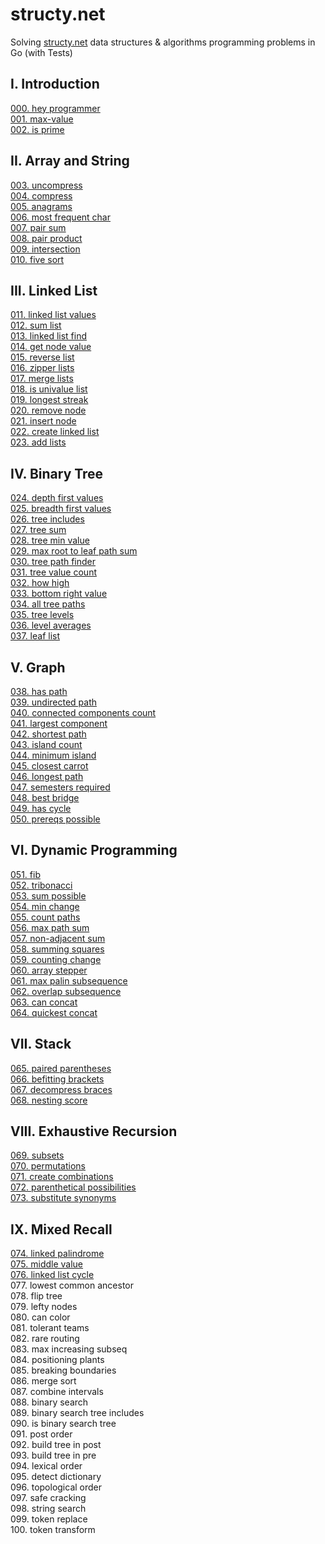 # structy.net

Solving [structy.net](https://structy.net/) data structures & algorithms programming problems in Go (with Tests)

## I. Introduction

[000. hey programmer](https://github.com/ju-popov/structy.net/blob/main/000-hey-programmer)   
[001. max-value](https://github.com/ju-popov/structy.net/blob/main/001-max-value)  
[002. is prime](https://github.com/ju-popov/structy.net/blob/main/002-is-prime)  

## II. Array and String

[003. uncompress](https://github.com/ju-popov/structy.net/blob/main/003-uncompress)  
[004. compress](https://github.com/ju-popov/structy.net/blob/main/004-compress)  
[005. anagrams](https://github.com/ju-popov/structy.net/blob/main/005-anagrams)  
[006. most frequent char](https://github.com/ju-popov/structy.net/blob/main/006-most-frequent-char)  
[007. pair sum](https://github.com/ju-popov/structy.net/blob/main/007-pair-sum)  
[008. pair product](https://github.com/ju-popov/structy.net/blob/main/008-pair-product)  
[009. intersection](https://github.com/ju-popov/structy.net/blob/main/009-intersection)  
[010. five sort](https://github.com/ju-popov/structy.net/blob/main/010-five-sort)  

## III. Linked List

[011. linked list values](https://github.com/ju-popov/structy.net/blob/main/011-linked-list-values)  
[012. sum list](https://github.com/ju-popov/structy.net/blob/main/012-sum-list)  
[013. linked list find](https://github.com/ju-popov/structy.net/blob/main/013-linked-list-find)  
[014. get node value](https://github.com/ju-popov/structy.net/blob/main/014-get-node-value)  
[015. reverse list](https://github.com/ju-popov/structy.net/blob/main/015-reverse-list)  
[016. zipper lists](https://github.com/ju-popov/structy.net/blob/main/016-zipper-lists)  
[017. merge lists](https://github.com/ju-popov/structy.net/blob/main/017-merge-lists)  
[018. is univalue list](https://github.com/ju-popov/structy.net/blob/main/018-is-univalue-list)  
[019. longest streak](https://github.com/ju-popov/structy.net/blob/main/019-longest-streak)  
[020. remove node](https://github.com/ju-popov/structy.net/blob/main/020-remove-node)  
[021. insert node](https://github.com/ju-popov/structy.net/blob/main/021-insert-node)  
[022. create linked list](https://github.com/ju-popov/structy.net/blob/main/022-create-linked-list)  
[023. add lists](https://github.com/ju-popov/structy.net/blob/main/023-add-lists)  

## IV. Binary Tree

[024. depth first values](https://github.com/ju-popov/structy.net/blob/main/024-depth-first-values)  
[025. breadth first values](https://github.com/ju-popov/structy.net/blob/main/025-breadth-first-values)  
[026. tree includes](https://github.com/ju-popov/structy.net/blob/main/026-tree-includes)  
[027. tree sum](https://github.com/ju-popov/structy.net/blob/main/027-tree-sum)  
[028. tree min value](https://github.com/ju-popov/structy.net/blob/main/028-tree-min-value)  
[029. max root to leaf path sum](https://github.com/ju-popov/structy.net/blob/main/029-max-root-to-leaf-path-sum)  
[030. tree path finder](https://github.com/ju-popov/structy.net/blob/main/030-tree-path-finder)  
[031. tree value count](https://github.com/ju-popov/structy.net/blob/main/031-tree-value-count)  
[032. how high](https://github.com/ju-popov/structy.net/blob/main/032-how-high)  
[033. bottom right value](https://github.com/ju-popov/structy.net/blob/main/033-bottom-right-value)  
[034. all tree paths](https://github.com/ju-popov/structy.net/blob/main/034-all-tree-paths)  
[035. tree levels](https://github.com/ju-popov/structy.net/blob/main/035-tree-levels)  
[036. level averages](https://github.com/ju-popov/structy.net/blob/main/036-level-averages)  
[037. leaf list](https://github.com/ju-popov/structy.net/blob/main/037-leaf-list)  

## V. Graph

[038. has path](https://github.com/ju-popov/structy.net/blob/main/038-has-path)  
[039. undirected path](https://github.com/ju-popov/structy.net/blob/main/039-undirected-path)  
[040. connected components count](https://github.com/ju-popov/structy.net/blob/main/040-connected-components-count)  
[041. largest component](https://github.com/ju-popov/structy.net/blob/main/041-largest-component)  
[042. shortest path](https://github.com/ju-popov/structy.net/blob/main/042-shortest-path)  
[043. island count](https://github.com/ju-popov/structy.net/tree/main/043-island-count)  
[044. minimum island](https://github.com/ju-popov/structy.net/tree/main/044-minimum-island)  
[045. closest carrot](https://github.com/ju-popov/structy.net/tree/main/045-closest-carrot)  
[046. longest path](https://github.com/ju-popov/structy.net/tree/main/046-longest-path)  
[047. semesters required](https://github.com/ju-popov/structy.net/tree/main/047-semesters-required)  
[048. best bridge](https://github.com/ju-popov/structy.net/tree/main/048-best-bridge)  
[049. has cycle](https://github.com/ju-popov/structy.net/tree/main/049-has-cycle)  
[050. prereqs possible](https://github.com/ju-popov/structy.net/tree/main/050-prereqs-possible)  

## VI. Dynamic Programming

[051. fib](https://github.com/ju-popov/structy.net/tree/main/051-fib)  
[052. tribonacci](https://github.com/ju-popov/structy.net/tree/main/052-tribonacci)  
[053. sum possible](https://github.com/ju-popov/structy.net/tree/main/053-sum-possible)  
[054. min change](https://github.com/ju-popov/structy.net/tree/main/054-min-change)  
[055. count paths](https://github.com/ju-popov/structy.net/tree/main/055-count-paths)  
[056. max path sum](https://github.com/ju-popov/structy.net/tree/main/056-max-path-sum)  
[057. non-adjacent sum](https://github.com/ju-popov/structy.net/tree/main/057-non-adjacent-sum)  
[058. summing squares](https://github.com/ju-popov/structy.net/tree/main/058-summing-squares)  
[059. counting change](https://github.com/ju-popov/structy.net/tree/main/059-counting-change)  
[060. array stepper](https://github.com/ju-popov/structy.net/tree/main/060-array-stepper)  
[061. max palin subsequence](https://github.com/ju-popov/structy.net/tree/main/061-max-palin-subsequence)  
[062. overlap subsequence](https://github.com/ju-popov/structy.net/tree/main/062-overlap-subsequence)  
[063. can concat](https://github.com/ju-popov/structy.net/tree/main/063-can-concat)  
[064. quickest concat](https://github.com/ju-popov/structy.net/tree/main/064-quickest-concat)  

## VII. Stack

[065. paired parentheses](https://github.com/ju-popov/structy.net/tree/main/065-paired-parentheses)  
[066. befitting brackets](https://github.com/ju-popov/structy.net/tree/main/066-befitting-brackets)  
[067. decompress braces](https://github.com/ju-popov/structy.net/tree/main/067-decompress-braces)  
[068. nesting score](https://github.com/ju-popov/structy.net/tree/main/068-nesting-score)  

## VIII. Exhaustive Recursion

[069. subsets](https://github.com/ju-popov/structy.net/tree/main/069-subsets)  
[070. permutations](https://github.com/ju-popov/structy.net/tree/main/070-permutations)  
[071. create combinations](https://github.com/ju-popov/structy.net/tree/main/071-create-combinations)  
[072. parenthetical possibilities](https://github.com/ju-popov/structy.net/tree/main/072-parenthetical-possibilities)  
[073. substitute synonyms](https://github.com/ju-popov/structy.net/tree/main/073-substitute-synonyms)  

## IX. Mixed Recall

[074. linked palindrome](https://github.com/ju-popov/structy.net/tree/main/074-linked-palindrome)  
[075. middle value](https://github.com/ju-popov/structy.net/tree/main/075-middle-value)  
[076. linked list cycle](https://github.com/ju-popov/structy.net/tree/main/076-linked-list-cycle)  
077. lowest common ancestor  
078. flip tree  
079. lefty nodes  
080. can color  
081. tolerant teams  
082. rare routing  
083. max increasing subseq  
084. positioning plants  
085. breaking boundaries  
086. merge sort  
087. combine intervals  
088. binary search  
089. binary search tree includes  
090. is binary search tree  
091. post order  
092. build tree in post  
093. build tree in pre  
094. lexical order  
095. detect dictionary  
096. topological order  
097. safe cracking  
098. string search  
099. token replace  
100. token transform 
